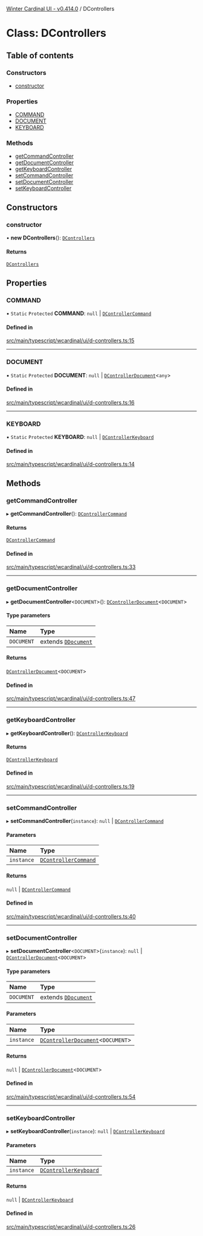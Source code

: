 [Winter Cardinal UI - v0.414.0](../index.md) / DControllers

# Class: DControllers

## Table of contents

### Constructors

- [constructor](DControllers.md#constructor)

### Properties

- [COMMAND](DControllers.md#command)
- [DOCUMENT](DControllers.md#document)
- [KEYBOARD](DControllers.md#keyboard)

### Methods

- [getCommandController](DControllers.md#getcommandcontroller)
- [getDocumentController](DControllers.md#getdocumentcontroller)
- [getKeyboardController](DControllers.md#getkeyboardcontroller)
- [setCommandController](DControllers.md#setcommandcontroller)
- [setDocumentController](DControllers.md#setdocumentcontroller)
- [setKeyboardController](DControllers.md#setkeyboardcontroller)

## Constructors

### constructor

• **new DControllers**(): [`DControllers`](DControllers.md)

#### Returns

[`DControllers`](DControllers.md)

## Properties

### COMMAND

▪ `Static` `Protected` **COMMAND**: ``null`` \| [`DControllerCommand`](../interfaces/DControllerCommand.md)

#### Defined in

[src/main/typescript/wcardinal/ui/d-controllers.ts:15](https://github.com/winter-cardinal/winter-cardinal-ui/blob/v0.414.0/src/main/typescript/wcardinal/ui/d-controllers.ts#L15)

___

### DOCUMENT

▪ `Static` `Protected` **DOCUMENT**: ``null`` \| [`DControllerDocument`](../interfaces/DControllerDocument.md)\<`any`\>

#### Defined in

[src/main/typescript/wcardinal/ui/d-controllers.ts:16](https://github.com/winter-cardinal/winter-cardinal-ui/blob/v0.414.0/src/main/typescript/wcardinal/ui/d-controllers.ts#L16)

___

### KEYBOARD

▪ `Static` `Protected` **KEYBOARD**: ``null`` \| [`DControllerKeyboard`](../interfaces/DControllerKeyboard.md)

#### Defined in

[src/main/typescript/wcardinal/ui/d-controllers.ts:14](https://github.com/winter-cardinal/winter-cardinal-ui/blob/v0.414.0/src/main/typescript/wcardinal/ui/d-controllers.ts#L14)

## Methods

### getCommandController

▸ **getCommandController**(): [`DControllerCommand`](../interfaces/DControllerCommand.md)

#### Returns

[`DControllerCommand`](../interfaces/DControllerCommand.md)

#### Defined in

[src/main/typescript/wcardinal/ui/d-controllers.ts:33](https://github.com/winter-cardinal/winter-cardinal-ui/blob/v0.414.0/src/main/typescript/wcardinal/ui/d-controllers.ts#L33)

___

### getDocumentController

▸ **getDocumentController**\<`DOCUMENT`\>(): [`DControllerDocument`](../interfaces/DControllerDocument.md)\<`DOCUMENT`\>

#### Type parameters

| Name | Type |
| :------ | :------ |
| `DOCUMENT` | extends [`DDocument`](../interfaces/DDocument.md) |

#### Returns

[`DControllerDocument`](../interfaces/DControllerDocument.md)\<`DOCUMENT`\>

#### Defined in

[src/main/typescript/wcardinal/ui/d-controllers.ts:47](https://github.com/winter-cardinal/winter-cardinal-ui/blob/v0.414.0/src/main/typescript/wcardinal/ui/d-controllers.ts#L47)

___

### getKeyboardController

▸ **getKeyboardController**(): [`DControllerKeyboard`](../interfaces/DControllerKeyboard.md)

#### Returns

[`DControllerKeyboard`](../interfaces/DControllerKeyboard.md)

#### Defined in

[src/main/typescript/wcardinal/ui/d-controllers.ts:19](https://github.com/winter-cardinal/winter-cardinal-ui/blob/v0.414.0/src/main/typescript/wcardinal/ui/d-controllers.ts#L19)

___

### setCommandController

▸ **setCommandController**(`instance`): ``null`` \| [`DControllerCommand`](../interfaces/DControllerCommand.md)

#### Parameters

| Name | Type |
| :------ | :------ |
| `instance` | [`DControllerCommand`](../interfaces/DControllerCommand.md) |

#### Returns

``null`` \| [`DControllerCommand`](../interfaces/DControllerCommand.md)

#### Defined in

[src/main/typescript/wcardinal/ui/d-controllers.ts:40](https://github.com/winter-cardinal/winter-cardinal-ui/blob/v0.414.0/src/main/typescript/wcardinal/ui/d-controllers.ts#L40)

___

### setDocumentController

▸ **setDocumentController**\<`DOCUMENT`\>(`instance`): ``null`` \| [`DControllerDocument`](../interfaces/DControllerDocument.md)\<`DOCUMENT`\>

#### Type parameters

| Name | Type |
| :------ | :------ |
| `DOCUMENT` | extends [`DDocument`](../interfaces/DDocument.md) |

#### Parameters

| Name | Type |
| :------ | :------ |
| `instance` | [`DControllerDocument`](../interfaces/DControllerDocument.md)\<`DOCUMENT`\> |

#### Returns

``null`` \| [`DControllerDocument`](../interfaces/DControllerDocument.md)\<`DOCUMENT`\>

#### Defined in

[src/main/typescript/wcardinal/ui/d-controllers.ts:54](https://github.com/winter-cardinal/winter-cardinal-ui/blob/v0.414.0/src/main/typescript/wcardinal/ui/d-controllers.ts#L54)

___

### setKeyboardController

▸ **setKeyboardController**(`instance`): ``null`` \| [`DControllerKeyboard`](../interfaces/DControllerKeyboard.md)

#### Parameters

| Name | Type |
| :------ | :------ |
| `instance` | [`DControllerKeyboard`](../interfaces/DControllerKeyboard.md) |

#### Returns

``null`` \| [`DControllerKeyboard`](../interfaces/DControllerKeyboard.md)

#### Defined in

[src/main/typescript/wcardinal/ui/d-controllers.ts:26](https://github.com/winter-cardinal/winter-cardinal-ui/blob/v0.414.0/src/main/typescript/wcardinal/ui/d-controllers.ts#L26)
